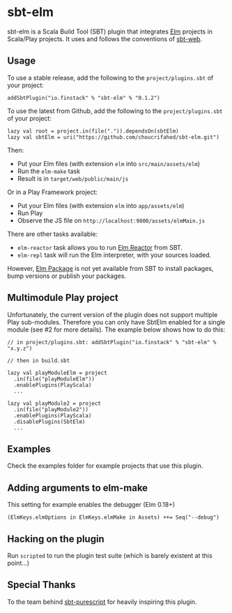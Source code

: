 # sbt-elm

sbt-elm is a Scala Build Tool (SBT) plugin that integrates [Elm](http://elm-lang.org/) projects in Scala/Play projects.
It uses and follows the conventions of [sbt-web](https://github.com/sbt/sbt-web).

## Usage

To use a stable release, add the following to the `project/plugins.sbt` of your project:

    addSbtPlugin("io.finstack" % "sbt-elm" % "0.1.2")

To use the latest from Github, add the following to the `project/plugins.sbt` of your project:

    lazy val root = project.in(file(".")).dependsOn(sbtElm)
    lazy val sbtElm = uri("https://github.com/choucrifahed/sbt-elm.git")

Then:

  * Put your Elm files (with extension `elm` into `src/main/assets/elm`)
  * Run the `elm-make` task
  * Result is in `target/web/public/main/js`

Or in a Play Framework project:

  * Put your Elm files (with extension `elm` into `app/assets/elm`)
  * Run Play
  * Observe the JS file on `http://localhost:9000/assets/elmMain.js`

There are other tasks available:

 * `elm-reactor` task allows you to run [Elm Reactor](https://github.com/elm-lang/elm-reactor) from SBT.
 * `elm-repl` task will run the Elm interpreter, with your sources loaded.

However, [Elm Package](https://github.com/elm-lang/elm-package) is not yet available from SBT to install packages, bump versions or publish your packages.

## Multimodule Play project

Unfortunately, the current version of the plugin does not support multiple Play sub-modules. Therefore you can only have SbtElm enabled for a single module (see #2 for more details). The example below shows how to do this:

```
// in project/plugins.sbt: addSbtPlugin("io.finstack" % "sbt-elm" % "x.y.z")

// then in build.sbt

lazy val playModuleElm = project
  .in(file("playModuleElm"))
  .enablePlugins(PlayScala)
  ...

lazy val playModule2 = project
  .in(file("playModule2"))
  .enablePlugins(PlayScala)
  .disablePlugins(SbtElm)
  ...
```

## Examples

Check the examples folder for example projects that use this plugin.

## Adding arguments to elm-make

This setting for example enables the debugger (Elm 0.18+)

```
(ElmKeys.elmOptions in ElmKeys.elmMake in Assets) ++= Seq("--debug")
```

## Hacking on the plugin

Run `scripted` to run the plugin test suite (which is barely existent at this point...)

## Special Thanks

To the team behind [sbt-purescript](https://github.com/eamelink/sbt-purescript) for heavily inspiring this plugin.
